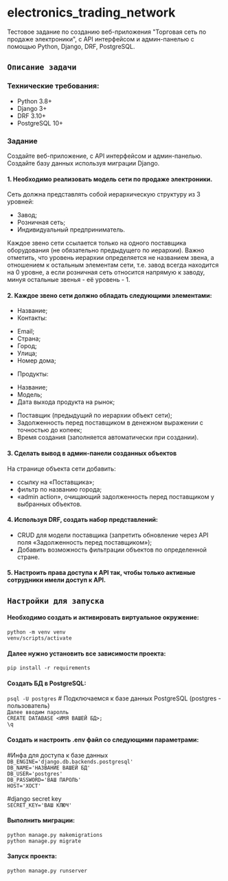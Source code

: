 # electronics_trading_network  
Тестовое задание по созданию веб-приложения "Торговая сеть по продаже электроники", с API интерфейсом и админ-панелью с помощью Python, Django, DRF, PostgreSQL.  

## `Описание задачи`  
### Технические требования:
- Python 3.8+  
- Django 3+  
- DRF 3.10+  
- PostgreSQL 10+  

### Задание
Создайте веб-приложение, с API интерфейсом и админ-панелью.  
Создайте базу данных используя миграции Django.  

#### 1. Необходимо реализовать модель сети по продаже электроники. 
Сеть должна представлять собой иерархическую структуру из 3 уровней:  
- Завод;  
- Розничная сеть;  
- Индивидуальный предприниматель.

Каждое звено сети ссылается только на одного поставщика оборудования (не обязательно предыдущего по иерархии). Важно отметить, что уровень иерархии определяется не названием звена, а отношением к остальным элементам сети, т.е. завод всегда находится на 0 уровне, а если розничная сеть относится напрямую к заводу, минуя остальные звенья - её уровень - 1.  

#### 2. Каждое звено сети должно обладать следующими элементами:
- Название;
- Контакты:
* Email;
* Страна;
* Город;
* Улица;
* Номер дома;
- Продукты:
* Название;
* Модель;
* Дата выхода продукта на рынок;
- Поставщик (предыдущий по иерархии объект сети);
- Задолженность перед поставщиком в денежном выражении с точностью до копеек;
- Время создания (заполняется автоматически при создании).

#### 3. Сделать вывод в админ-панели созданных объектов
На странице объекта сети добавить:
- ссылку на «Поставщика»;
- фильтр по названию города;
- «admin action», очищающий задолженность перед поставщиком у выбранных объектов.

#### 4. Используя DRF, создать набор представлений:
- CRUD для модели поставщика (запретить обновление через API поля «Задолженность перед поставщиком»);
- Добавить возможность фильтрации объектов по определенной стране.

#### 5. Настроить права доступа к API так, чтобы только активные сотрудники имели доступ к API.

## `Настройки для запуска`

#### Необходимо создать и активировать виртуальное окружение:  
`python -m venv venv`  
`venv/scripts/activate`  
  
#### Далее нужно установить все зависимости проекта:  
`pip install -r requirements`  

#### Создать БД в PostgreSQL:
`psql -U postgres`  # Подключаемся к базе данных PostgreSQL (postgres - пользователь)  
`Далее вводим паролль`  
`CREATE DATABASE <ИМЯ ВАШЕЙ БД>;`  
`\q`  

#### Создать и настроить .env файл со следующими параметрами:  
#Инфа для доступа к базе данных  
`DB_ENGINE='django.db.backends.postgresql'`  
`DB_NAME='НАЗВАНИЕ ВАШЕЙ БД'`  
`DB_USER='postgres'`  
`DB_PASSWORD='ВАШ ПАРОЛЬ'`  
`HOST='ХОСТ'`  
  
#django secret key  
`SECRET_KEY='ВАШ КЛЮЧ'`  

#### Выполнить миграции:
`python manage.py makemigrations`  
`python manage.py migrate`  

#### Запуск проекта:
`python manage.py runserver`  

